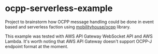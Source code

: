 # ocpp-serverless-example

Project to brainstorm how OCPP message handling could be done in event based and serverless faction using [mobilityhouse/ocpp](https://github.com/mobilityhouse/ocpp) library.

This example was tested with AWS API Gateway WebSocket API and AWS Lambda. It's worth noting that AWS API Gateway doesn't support OCPP-J endpoint format at the moment.